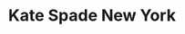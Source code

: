 ---
title: "Kate Spade New York"
url: /new-york/kate-spade-new-york-madison-avenue/
shop: clothes
---